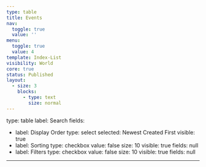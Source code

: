 ```yaml
---
type: table
title: Events
nav:
  toggle: true
  value: ''
menu:
  toggle: true
  value: 4
template: Index-List
visibility: World
core: true
status: Published
layout:
  - size: 3
    blocks:
      - type: text
        size: normal
---
```


type: table
label: Search
fields:
  - label: Display Order
    type: select
    selected: Newest Created First
    visible: true
  - label: Sorting
    type: checkbox
    value: false
    size: 10
    visible: true
    fields: null
  - label: Filters
    type: checkbox
    value: false
    size: 10
    visible: true
    fields: null

---
